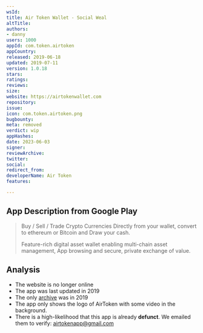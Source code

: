```yaml
---
wsId: 
title: Air Token Wallet - Social Weal
altTitle: 
authors:
- danny
users: 1000
appId: com.token.airtoken
appCountry: 
released: 2019-06-18
updated: 2019-07-11
version: 1.0.18
stars: 
ratings: 
reviews: 
size: 
website: https://airtokenwallet.com
repository: 
issue: 
icon: com.token.airtoken.png
bugbounty: 
meta: removed
verdict: wip
appHashes: 
date: 2023-06-03
signer: 
reviewArchive: 
twitter: 
social: 
redirect_from: 
developerName: Air Token
features: 

---
```


## App Description from Google Play

> Buy / Sell / Trade Crypto Currencies Directly from your wallet, convert to ethereum or Bitcoin and Draw your cash.
>
> Feature-rich digital asset wallet enabling multi-chain asset management, App browsing and secure, private exchange of value. 

## Analysis 

- The website is no longer online 
- The app was last updated in 2019 
- The only [archive](https://web.archive.org/web/20191004164910/https://airtokenwallet.com/) was in 2019
- The app only shows the logo of AirToken with some video in the background.
- There is a high-likelihood that this app is already **defunct**. We emailed them to verify: airtokenapp@gmail.com
